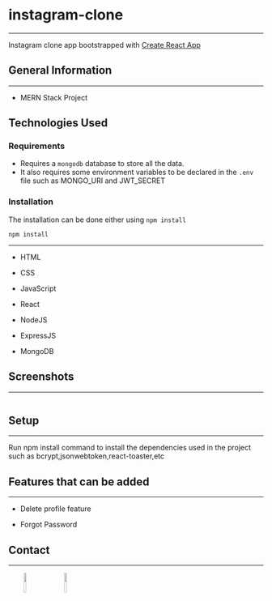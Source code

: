 <h1>instagram-clone</h1>
<hr><p>Instagram clone app bootstrapped with <a href="https://github.com/facebook/create-react-app">Create React App</a></p><h2>General Information</h2>
<hr><ul>
<li>MERN Stack Project</li>
</ul><h2>Technologies Used</h2>

### Requirements
- Requires a `mongodb` database to store all the data.
- It also requires some environment variables to be declared in the `.env` file such as MONGO_URI and JWT_SECRET

### Installation
The installation can be done either using `npm install`

```console
npm install
```
<hr><ul>
<li>HTML</li>
</ul><ul>
<li>CSS</li>
</ul><ul>
<li>JavaScript</li>
</ul><ul>
<li>React</li>
</ul><ul>
<li>NodeJS</li>
</ul><ul>
<li>ExpressJS</li>
</ul><ul>
<li>MongoDB</li>
</ul><h2>Screenshots</h2>
<hr><p><img src="https://res.cloudinary.com/anubhavcloudinary/image/upload/v1690042083/Screenshot_2023-07-22_at_9.37.52_PM_s6hwsj.png" alt=""></p><h2>Setup</h2>
<hr><p>Run npm install command to install the dependencies used in the project such as bcrypt,jsonwebtoken,react-toaster,etc</p><h2>Features that can be added</h2>
<hr><ul>
<li>Delete profile feature</li>
</ul><ul>
<li>Forgot Password</li>
</ul><h2>Contact</h2>
<hr><p><span style="margin-right: 30px;"></span><a href="https://www.linkedin.com/in/anubhav-goel-a6908a214/"><img style="width: 10%;" target="_blank" src="https://cdn.jsdelivr.net/gh/devicons/devicon/icons/linkedin/linkedin-original.svg"></a><span style="margin-right: 30px;"></span><a href="https://github.com/anubhav047"><img style="width: 10%;" target="_blank" src="https://cdn.jsdelivr.net/gh/devicons/devicon/icons/github/github-original.svg"></a></p>



